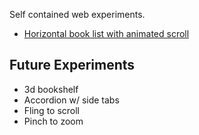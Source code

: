 Self contained web experiments.

* [Horizontal book list with animated scroll](book_list.html)

## Future Experiments

* 3d bookshelf
* Accordion w/ side tabs
* Fling to scroll
* Pinch to zoom

